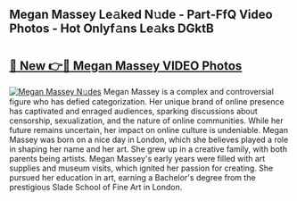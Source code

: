 ## Megan Massey Le𝚊ked N𝚞de - Part-FfQ Video Photos - Hot Onlyf𝚊ns Le𝚊ks DGktB

# <h2><a href="http://ab4821.deff.icu/?id=Megan+Massey">🔗 New 👉🔴 Megan Massey VIDEO Photos</a></h2>

[![Megan Massey N𝚞des](https://i.imgur.com/rIISA9y.gif)](http://ab4821.deff.icu/?id=Megan+Massey)
Megan Massey is a complex and controversial figure who has defied categorization. Her unique brand of online presence has captivated and enraged audiences, sparking discussions about censorship, sexualization, and the nature of online communities. While her future remains uncertain, her impact on online culture is undeniable. Megan Massey was born on a nice day in London, which she believes played a role in shaping her name and her art. She grew up in a creative family, with both parents being artists. Megan Massey's early years were filled with art supplies and museum visits, which ignited her passion for creating. She pursued her education in art, earning a Bachelor's degree from the prestigious Slade School of Fine Art in London.
